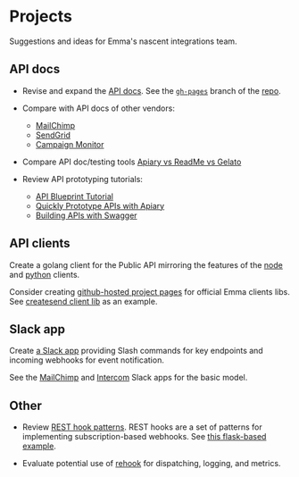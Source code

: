 # Projects

Suggestions and ideas for Emma's nascent integrations team.


## API docs

* Revise and expand the [API docs](http://api.myemma.com/index.html). See the [`gh-pages`](https://github.com/myemma/emma-api-documentation/tree/gh-pages) branch of the [repo](https://github.com/myemma/emma-api-documentation).

* Compare with API docs of other vendors:
  * [MailChimp](http://developer.mailchimp.com/documentation/mailchimp/)
  * [SendGrid](https://sendgrid.com/docs/API_Reference/index.html)
  * [Campaign Monitor](https://www.campaignmonitor.com/api/getting-started/)

* Compare API doc/testing tools [Apiary vs ReadMe vs Gelato](http://stackshare.io/stackups/apiary-vs-readme-io-vs-gelato-io)

* Review API prototyping tutorials:
  * [API Blueprint Tutorial](https://apiblueprint.org/documentation/tutorial.html)
  * [Quickly Prototype APIs with Apiary](https://sendgrid.com/blog/quickly-prototype-apis-apiary/)
  * [Building APIs with Swagger](http://radar.oreilly.com/2015/09/building-apis-with-swagger.html)


## API clients

Create a golang client for the Public API mirroring the features of the [node](https://github.com/nathanpeck/emma-sdk) and [python](https://github.com/myemma/EmmaPython) clients.

Consider creating [github-hosted project pages](https://pages.github.com) for official Emma clients libs. See [createsend client lib](http://campaignmonitor.github.io/createsend-python/) as an example.


## Slack app

Create [a Slack app](https://api.slack.com/slack-apps) providing Slash commands for key endpoints and incoming webhooks for event notification.

See the [MailChimp](https://slack.com/apps/A0F82E726-mailchimp) and [Intercom](https://slack.com/apps/A0F81R6LF-intercom) Slack apps for the basic model.


## Other

* Review [REST hook patterns](http://resthooks.org/docs/).  REST hooks are a set of patterns for implementing subscription-based webhooks. See [this flask-based example](https://github.com/zapier/resthooks).

* Evaluate potential use of [rehook](https://github.com/jstemmer/rehook) for dispatching, logging, and metrics.
